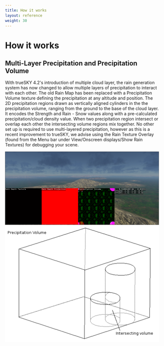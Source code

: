 ```yaml
---
title: How it works
layout: reference
weight: 30
---
```







How it works
====================

Multi-Layer Precipitation and Precipitation Volume
-----------------
With trueSKY 4.2's introduction of multiple cloud layer, the rain generation system has now changed to allow multiple layers of precipitation to interact with each other. The old Rain Map has been replaced with a Precipitation Volume texture defining the precipitation at any altitude and position. The 2D precipitation regions drawn as vertically aligned cylinders in the the precipitation volume, ranging from the ground to the base of the cloud layer. It encodes the Strength and Rain - Snow values along with a pre-calculated precipitation/cloud density value. When two precipitation region intersect or overlap each other the intersecting volume regions mix together. No other set up is required to use multi-layered precipitation, however as this is a recent improvement to trueSKY, we advise using the Rain Texture Overlay (found from the Menu bar under View/Onscreen displays/Show Rain Textures) for debugging your scene.

![](/images/Precipitation/RainOverlay.png)
![](/images/Precipitation/PrecipitationVolumeDiagram.png)

